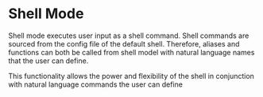 # Shell Mode

Shell mode executes user input as a shell command. Shell commands are sourced from the config file of the default shell. Therefore, aliases and functions can both be called from shell model with natural language names that the user can define.

This functionality allows the power and flexibility of the shell in conjunction with natural language commands the user can define